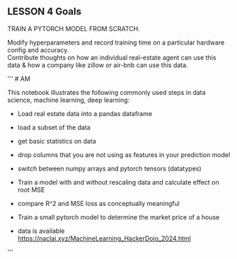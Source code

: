 ## LESSON 4 Goals ##

TRAIN A PYTORCH MODEL FROM SCRATCH.  

Modify hyperparameters and record training time on a particular hardware config and accuracy.  
Contribute thoughts on how an individual real-estate agent can use this data & how a company like zillow or air-bnb can use this data.  

''' # AM

This notebook illustrates the following commonly used steps in data science, machine learning, deep learning:

- Load real estate data into a pandas dataframe
- load a subset of the data 
- get basic statistics on data
- drop columns that you are not using as features in your prediction model
- switch between numpy arrays and pytorch tensors (datatypes)
- Train a model with and without rescaling data and calculate effect on root MSE
- compare R^2 and MSE loss as conceptually meaningful

- Train a small pytorch model to determine the market price of a house 

- data is available https://naclai.xyz/MachineLearning_HackerDojo_2024.html

'''
